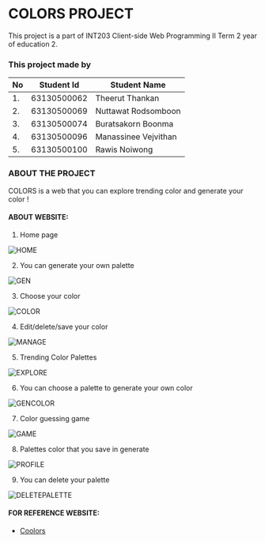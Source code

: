 # COLORS PROJECT 

This project is a part of INT203 Client-side Web Programming II Term 2 year of education 2.

### This project made by

| No  | Student Id  | Student Name         |
| --- | ----------- | ------------------   |
| 1.  | 63130500062 | Theerut Thankan      |
| 2.  | 63130500069 | Nuttawat Rodsomboon  |
| 3.  | 63130500074 | Buratsakorn Boonma   |
| 4.  | 63130500096 | Manassinee Vejvithan |
| 5.  | 63130500100 | Rawis Noiwong        |

### ABOUT THE PROJECT
COLORS is a web that you can explore trending color and generate your color ! 
#### ABOUT WEBSITE:
1. Home page

![HOME](https://github.com/bewburats/sec-2-group-4-colorer/blob/main/images/home.png?raw=true)

2. You can generate your own palette

![GEN](https://github.com/bewburats/sec-2-group-4-colorer/blob/main/images/genhome.png?raw=true)

3. Choose your color

![COLOR](https://github.com/bewburats/sec-2-group-4-colorer/blob/main/images/color.png?raw=true)

4. Edit/delete/save your color

![MANAGE](https://github.com/bewburats/sec-2-group-4-colorer/blob/main/images/generate.png?raw=true)

5. Trending Color Palettes

![EXPLORE](https://github.com/bewburats/sec-2-group-4-colorer/blob/main/images/explorehome.png?raw=true)

6. You can choose a palette to generate your own color

![GENCOLOR](https://github.com/bewburats/sec-2-group-4-colorer/blob/main/images/gencolor.png?raw=true)

7. Color guessing game

![GAME](https://github.com/bewburats/sec-2-group-4-colorer/blob/main/images/gamehome.png?raw=true)

8. Palettes color that you save in generate

![PROFILE](https://github.com/bewburats/sec-2-group-4-colorer/blob/main/images/profilehome.png?raw=true)

9. You can delete your palette

![DELETEPALETTE](https://github.com/bewburats/sec-2-group-4-colorer/blob/main/images/deleteprofile.png?raw=true)

#### FOR REFERENCE WEBSITE:
- [Coolors](https://coolors.co/)
